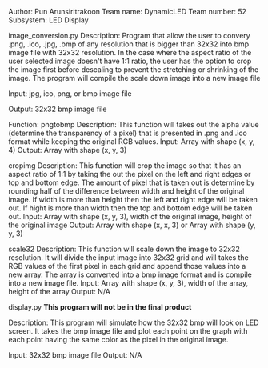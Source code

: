 Author: Pun Arunsiritrakoon
Team name: DynamicLED
Team number: 52
Subsystem: LED Display

image_conversion.py
Description: Program that allow the user to convery .png, .ico, .jpg, .bmp of any resolution that is bigger than 32x32 into bmp image file with 32x32 resolution.
In the case where the aspect ratio of the user selected image doesn't have 1:1 ratio, the user has the option to crop the image first before descaling to prevent the stretching
or shrinking of the image. The program will compile the scale down image into a new image file

Input: jpg, ico, png, or bmp image file

Output: 32x32 bmp image file

Function:
pngtobmp
Description: This function will takes out the alpha value (determine the transparency of a pixel) that is presented in .png and .ico format while keeping the original RGB values.
Input: Array with shape (x, y, 4)
Output: Array with shape (x, y, 3)

cropimg
Description: This function will crop the image so that it has an aspect ratio of 1:1 by taking the out the pixel on the left and right edges or top and bottom edge. The amount
of pixel that is taken out is determine by rounding half of the difference between width and height of the original image. If width is more than height then the left and right edge
will be taken out. If hight is more than width then the top and bottom edge will be taken out.
Input: Array with shape (x, y, 3), width of the original image, height of the original image
Output: Array with shape (x, x, 3) or Array with shape (y, y, 3)

scale32
Description: This function will scale down the image to 32x32 resolution. It will divide the input image into 32x32 grid and will takes the RGB values of the first pixel in each grid
and append those values into a new array. The array is converted into a bmp image format and is compile into a new image file.
Input: Array with shape (x, y, 3), width of the array, height of the array
Output: N/A


display.py
**This program will not be in the final product**

Description: This program will simulate how the 32x32 bmp will look on LED screen. It takes the bmp image file and plot each point on the graph with each point having the same color as 
the pixel in the original image.

Input: 32x32 bmp image file
Output: N/A
